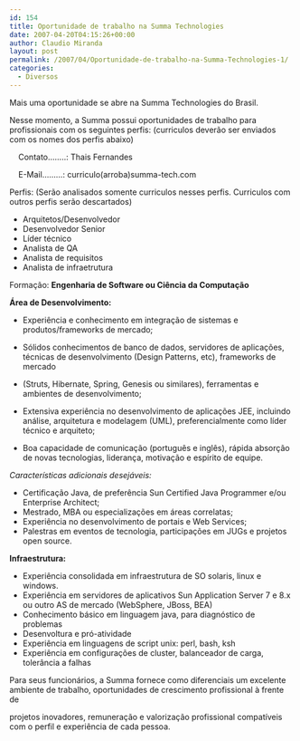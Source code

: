 ```yaml
---
id: 154
title: Oportunidade de trabalho na Summa Technologies
date: 2007-04-20T04:15:26+00:00
author: Claudio Miranda
layout: post
permalink: /2007/04/Oportunidade-de-trabalho-na-Summa-Technologies-1/
categories:
  - Diversos
---
```

Mais uma oportunidade se abre na Summa Technologies do Brasil.&nbsp; 

Nesse momento, a Summa possui oportunidades de trabalho para profissionais com os seguintes perfis: (curriculos deverão ser enviados com os nomes dos perfis abaixo)

&nbsp;&nbsp;&nbsp; Contato&#8230;&#8230;..: Thais Fernandes
    
  
&nbsp;&nbsp;&nbsp; E-Mail&#8230;&#8230;&#8230;: curriculo(arroba)summa-tech.com

Perfis: (Serão analisados somente curriculos nesses perfis. Curriculos com outros perfis serão descartados)

  * Arquitetos/Desenvolvedor
  * Desenvolvedor Senior
  * Líder técnico
  * Analista de QA
  * Analista de requisitos
  * Analista de infraetrutura

Formação: **Engenharia de Software ou Ciência da Computação**

**Área de Desenvolvimento:**

  * Experiência e conhecimento em integração de sistemas e produtos/frameworks de mercado;
  * Sólidos conhecimentos de banco de dados, servidores de aplicações, técnicas de desenvolvimento (Design Patterns, etc), frameworks de mercado
  * (Struts, Hibernate, Spring, Genesis ou similares), ferramentas e ambientes de desenvolvimento;

  * Extensiva experiência no desenvolvimento de aplicações JEE, incluindo análise, arquitetura e modelagem (UML), preferencialmente como líder técnico e arquiteto;
  * Boa capacidade de comunicação (português e inglês), rápida absorção de novas tecnologias, liderança, motivação e espírito de equipe.

_Características adicionais desejáveis:_

  * Certificação Java, de preferência Sun Certified Java Programmer e/ou Enterprise Architect;
  * Mestrado, MBA ou especializações em áreas correlatas;
  * Experiência no desenvolvimento de portais e Web Services;
  * Palestras em eventos de tecnologia, participações em JUGs e projetos open source.

**Infraestrutura:**

  * Experiência consolidada em infraestrutura de SO solaris, linux e windows.
  * Experiência em servidores de aplicativos Sun Application Server 7 e 8.x ou outro AS de mercado (WebSphere, JBoss, BEA)
  * Conhecimento básico em linguagem java, para diagnóstico de problemas
  * Desenvoltura e pró-atividade
  * Experiência em linguagens de script unix: perl, bash, ksh
  * Experiência em configurações de cluster, balanceador de carga, tolerância a falhas

Para seus funcionários, a Summa fornece como diferenciais um excelente ambiente de trabalho, oportunidades de crescimento profissional à frente de
  
  
projetos inovadores, remuneração e valorização profissional compatíveis com o perfil e experiência de cada pessoa.&nbsp;